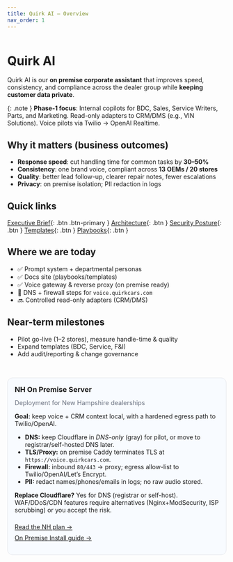 ```yaml
---
title: Quirk AI — Overview
nav_order: 1
---
```


<!-- Home-page split layout (main content + right-side info panel) -->
<style>
  /* two-column split only inside the content area */
  .home-split {
    display: grid;
    grid-template-columns: minmax(0, 1fr) 320px; /* main | right panel */
    gap: 2rem;
    align-items: start;
  }
  @media (max-width: 992px) {
    .home-split { grid-template-columns: 1fr; }
    .home-aside { order: 2; }
  }
  .home-aside {
    position: sticky; top: 1rem;
    border: 1px solid #e5e7eb;
    border-radius: 12px;
    padding: 16px;
    background: #f8fbff; /* light blue card */
  }
  .home-aside h3 { margin-top: 0; }
  .home-aside .meta { color: #6b7280; font-size: .9rem; margin-top: -.25rem; }
  .home-aside ul { margin-top: .5rem; }
  .home-aside .btn { display: inline-block; margin-top: .5rem; }
</style>

<div class="home-split">

<div class="home-main">

# Quirk AI

Quirk AI is our **on premise corporate assistant** that improves speed, consistency, and compliance across the dealer group while **keeping customer data private**.

{: .note }
**Phase-1 focus**: Internal copilots for BDC, Sales, Service Writers, Parts, and Marketing. Read-only adapters to CRM/DMS (e.g., VIN Solutions). Voice pilots via Twilio → OpenAI Realtime.

## Why it matters (business outcomes)

- **Response speed**: cut handling time for common tasks by **30–50%**
- **Consistency**: one brand voice, compliant across **13 OEMs / 20 stores**
- **Quality**: better lead follow-up, clearer repair notes, fewer escalations
- **Privacy**: on premise isolation; PII redaction in logs

## Quick links
[Executive Brief](overview/exec.md){: .btn .btn-primary }
[Architecture](overview/architecture.md){: .btn }
[Security Posture](overview/security.md){: .btn }
[Templates](templates/){: .btn }
[Playbooks](playbooks/){: .btn }

## Where we are today

- ✅ Prompt system + departmental personas  
- ✅ Docs site (playbooks/templates)  
- ✅ Voice gateway & reverse proxy (on premise ready)  
- 🔄 DNS + firewall steps for `voice.quirkcars.com`  
- 🔜 Controlled read-only adapters (CRM/DMS)

## Near-term milestones

- Pilot go-live (1–2 stores), measure handle-time & quality  
- Expand templates (BDC, Service, F&I)  
- Add audit/reporting & change governance

</div>

<aside class="home-aside">
  <h3>NH On Premise Server</h3>
  <div class="meta">Deployment for New Hampshire dealerships</div>
  <p><strong>Goal:</strong> keep voice + CRM context local, with a hardened egress path to Twilio/OpenAI.</p>
  <ul>
    <li><strong>DNS:</strong> keep Cloudflare in <em>DNS-only</em> (gray) for pilot, or move to registrar/self-hosted DNS later.</li>
    <li><strong>TLS/Proxy:</strong> on premise Caddy terminates TLS at <code>https://voice.quirkcars.com</code>.</li>
    <li><strong>Firewall:</strong> inbound <code>80/443</code> → proxy; egress allow-list to Twilio/OpenAI/Let’s Encrypt.</li>
    <li><strong>PII:</strong> redact names/phones/emails in logs; no raw audio stored.</li>
  </ul>
  <p><strong>Replace Cloudflare?</strong> Yes for DNS (registrar or self-host). WAF/DDoS/CDN features require alternatives (Nginx+ModSecurity, ISP scrubbing) or you accept the risk.</p>

  <a class="btn btn-primary" href="infra/nh-on-premise.html">Read the NH plan →</a><br>
  <a class="btn" href="infra/server-install-on-premise.html">On Premise Install guide →</a>
</aside>

</div>
